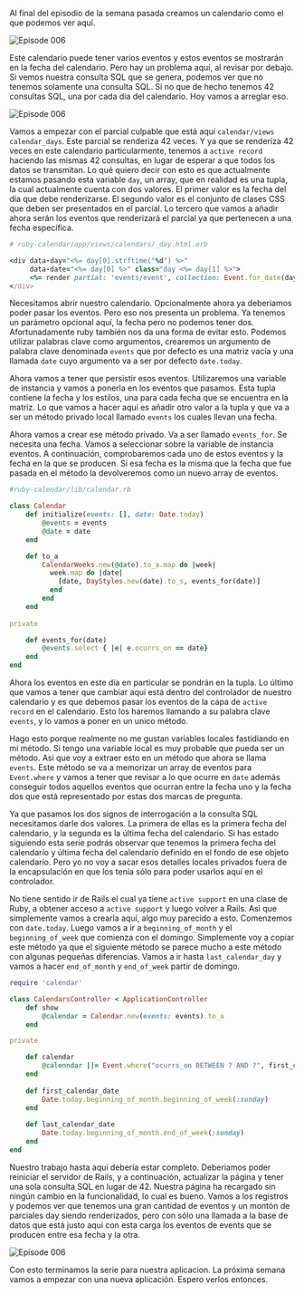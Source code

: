 Al final del episodio de la semana pasada creamos un calendario como el que podemos ver aquí. 


![Episode 006](https://s3-us-west-2.amazonaws.com/rubycastio-assets-production/asciicasts/006/images/001.png "calendario")

Este calendario puede tener varios eventos y estos eventos se mostrarán en la fecha del calendario. Pero hay un problema aquí, al revisar por debajo. Si vemos nuestra consulta SQL que se genera, podemos ver que no tenemos solamente una consulta SQL. Si no que de hecho tenemos 42 consultas SQL, una por cada día del calendario. Hoy vamos a arreglar eso.

![Episode 006](https://s3-us-west-2.amazonaws.com/rubycastio-assets-production/asciicasts/006/images/002.png "calendario")

Vamos a empezar con el parcial culpable que está aquí `calendar/views` `calendar_days`. Este parcial se renderiza 42 veces. Y ya que se renderiza 42 veces en este calendario particularmente, tenemos a `active record` haciendo las mismas 42 consultas, en lugar de esperar a que todos los datos se transmitan. Lo qué quiero decir con esto es que actualmente estamos pasando esta variable `day`, un array, que en realidad es una tupla, la cual actualmente cuenta con dos valores. El primer valor es la fecha del día que debe renderizarse. El segundo valor es el conjunto de clases CSS que deben ser presentados en el parcial. Lo tercero que vamos a añadir ahora serán los eventos que renderizará el parcial ya que pertenecen a una fecha específica.

```ruby
# ruby-calendar/app/views/calendars/_day.html.erb

<div data-day="<%= day[0].strftime("%d") %>" 
     data-date="<%= day[0] %>" class="day <%= day[1] %>">
     <%= render partial: 'events/event', collection: Event.for_date(day[0]) %>
</div>
```

Necesitamos abrir nuestro calendario. Opcionalmente ahora ya deberiamos poder pasar los eventos. Pero eso nos presenta un problema. Ya tenemos un parámetro opcional aquí, la fecha pero no podemos tener dos. Afortunadamente ruby también nos da una forma de evitar esto. Podemos utilizar palabras clave como argumentos, crearemos un argumento de palabra clave denominada `events` que por defecto es una matriz vacía y una llamada `date` cuyo argumento va a ser por defecto `date.today`.

Ahora vamos a tener que persistir esos eventos. Utilizaremos una variable de instancia y vamos a ponerla en los eventos que pasamos. Esta tupla contiene la fecha y los estilos, una para cada fecha que se encuentra en la matriz. Lo que vamos a hacer aquí es añadir otro valor a la tupla y que va a ser un método privado local llamado `events` los cuales llevan una fecha.

Ahora vamos a crear ese método privado. Va a ser llamado `events_for`. Se necesita una fecha. Vamos a seleccionar sobre la variable de instancia eventos. A continuación, comprobaremos cada uno de estos eventos y la fecha en la que se producen. Si esa fecha es la misma que la fecha que fue pasada en el método la devolveremos como un nuevo array de eventos.

```ruby
#ruby-calendar/lib/calendar.rb

class Calendar
    def initialize(events: [], date: Date.today)
        @events = events
        @date = date
    end

    def to_a
        CalendarWeeks.new(@date).to_a.map do |week|
          week.map do |date|
            [date, DayStyles.new(date).to_s, events_for(date)]
          end
        end
    end
  
private 

    def events_for(date)
        @events.select { |e| e.ocurrs_on == date}
    end
end

```

Ahora los eventos en este día en particular se pondrán en la tupla. Lo último que vamos a tener que cambiar aquí está dentro del controlador de nuestro calendario y es que debemos pasar los eventos de la capa de `active record` en el calendario. Esto los haremos llamando a su palabra clave `events`, y lo vamos a poner en un unico método.

Hago esto porque realmente no me gustan variables locales fastidiando en mi método. Si tengo una variable local es muy probable que pueda ser un método. Asi que voy a extraer esto en un método que ahora se llama `events`. Este método se va a memorizar un array de eventos para `Event.where` y vamos a tener que revisar a lo que ocurre en `date` además conseguir todos aquellos eventos que ocurran entre la fecha uno y la fecha dos que está representado por estas dos marcas de pregunta.

Ya que pasamos los dos signos de interrogación a la consulta SQL necesitamos darle dos valores. La primera de ellas es la primera fecha del calendario, y la segunda es la última fecha del calendario. Si has estado siguiendo esta serie podrás observar que tenemos la primera fecha del calendario y última fecha del calendario definido en el fondo de ese objeto calendario. Pero yo no voy a sacar esos detalles locales privados fuera de la encapsulación en que los tenía sólo para poder usarlos aquí en el controlador.

No tiene sentido ir de Rails el cual ya tiene `active support` en una clase de Ruby, a obtener acceso a `active support` y luego volver a Rails. Asi que simplemente vamos a crearla aquí, algo muy parecido a esto. Comenzemos con `date.today`. Luego vamos a ir a `beginning_of_month` y el `beginning_of_week` que comienza con el domingo. Simplemente voy a copiar este método ya que el siguiente método se parece mucho a este método con algunas pequeñas diferencias. Vamos a ir hasta `last_calendar_day` y vamos a hacer `end_of_month` y `end_of_week` partir de domingo.

```ruby
require 'calendar'

class CalendarsController < ApplicationController
    def show
        @calendar = Calendar.new(events: events).to_a
    end

private

    def calendar
        @calenndar ||= Event.where("ocurrs_on BETWEEN ? AND ?", first_calendar_date, last_calendar_date)
    end
    
    def first_calendar_date
        Date.today.beginning_of_month.beginning_of_week(:sunday)
    end
    
    def last_calendar_date
        Date.today.beginning_of_month.end_of_week(:sunday)
    end
end
```

Nuestro trabajo hasta aquí debería estar completo. Deberiamos poder reiniciar el servidor de Rails, y a continuación, actualizar la página y tener una sola consulta SQL en lugar de 42. Nuestra página ha recargado sin ningún cambio en la funcionalidad, lo cual es bueno. Vamos a los registros y podemos ver que tenemos una gran cantidad de eventos y un montón de parciales day siendo renderizados, pero con sólo una llamada a la base de datos que está justo aquí con esta carga los eventos de events que se producen entre esa fecha y la otra.

![Episode 006](https://s3-us-west-2.amazonaws.com/rubycastio-assets-production/asciicasts/006/images/003.png "calendario")

Con esto terminamos la serie para nuestra aplicacion. La próxima semana vamos a empezar con una nueva aplicación. Espero verlos entonces.